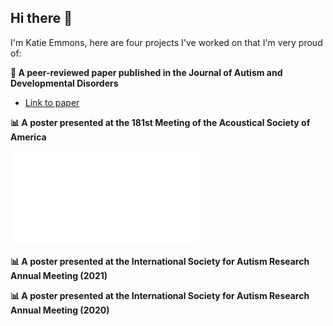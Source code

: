 ## Hi there 👋

I'm Katie Emmons, here are four projects I've worked on that I'm very proud of:

**📖 A peer-reviewed paper published in the Journal of Autism and Developmental Disorders**
- [Link to paper](https://pubmed.ncbi.nlm.nih.gov/34013478/)

**📊 A poster presented at the 181st Meeting of the Acoustical Society of America**

![a poster presentation](Emmons_et_al_2021_ASA.pdf)

**📊 A poster presented at the International Society for Autism Research Annual Meeting (2021)**

**📊 A poster presented at the International Society for Autism Research Annual Meeting (2020)**

